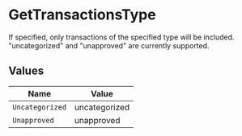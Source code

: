 # GetTransactionsType

If specified, only transactions of the specified type will be included. "uncategorized" and "unapproved" are currently supported.


## Values

| Name            | Value           |
| --------------- | --------------- |
| `Uncategorized` | uncategorized   |
| `Unapproved`    | unapproved      |